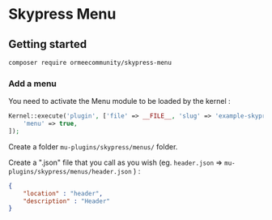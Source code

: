 # Skypress Menu

## Getting started

```sh
composer require ormeecommunity/skypress-menu
```

### Add a menu

You need to activate the Menu module to be loaded by the kernel :

```php 
Kernel::execute('plugin', ['file' => __FILE__, 'slug' => 'example-skypress'], [
    'menu' => true,
]);
```

Create a folder `mu-plugins/skypress/menus/` folder.

Create a ".json" file that you call as you wish (eg. `header.json` => `mu-plugins/skypress/menus/header.json` ) :


```json
{
    "location" : "header",
    "description" : "Header"
}
```